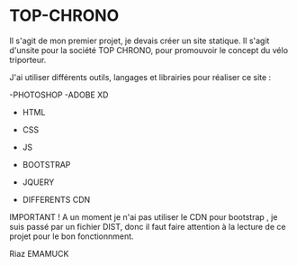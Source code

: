 # TOP-CHRONO
Il s'agit de mon premier projet, je devais créer un site statique.
Il s'agit d'unsite pour la société TOP CHRONO, pour promouvoir le concept du vélo triporteur. 

J'ai utiliser différents outils, langages et librairies pour réaliser ce site : 

-PHOTOSHOP
-ADOBE XD

- HTML
- CSS
- JS

- BOOTSTRAP
- JQUERY

- DIFFERENTS CDN 

IMPORTANT ! A un moment je n'ai pas utiliser le CDN pour bootstrap , je suis passé par un fichier DIST, donc il faut faire attention à la lecture de ce projet pour le bon fonctionnment.


Riaz EMAMUCK 
